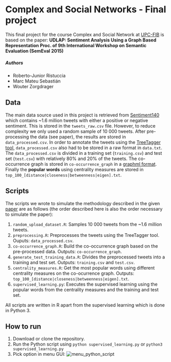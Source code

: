 # Complex and Social Networks - Final project
This final project for the course Complex and Social Network at [UPC-FIB](https://www.fib.upc.edu/) is based on the paper: __UDLAP: Sentiment Analysis Using a Graph Based Representation Proc. of 9th International Workshop on Semantic Evaluation (SemEval 2015)__

##### Authors
- Roberto-Junior Ristuccia
- Marc Mateu Sebastián
- Wouter Zorgdrager

## Data
The main data source used in this project is retrieved from [Sentiment140](http://help.sentiment140.com/for-students) which contains ~1.6 million tweets with either a positive or negative sentiment. This is stored in the `tweets_raw.csv` file. However, to reduce complexity we only used a random sample of 10 000 tweets. After pre-processing the data (see paper), the results are stored in `data_processed.csv`. In order to annotate the tweets using the [TreeTagger tool](http://www.cis.uni-muenchen.de/~schmid/tools/TreeTagger/), `data_processed.csv` also had to be stored in a raw format in `data.txt`. The `data_processed.csv` is divided in a training set (`training.csv`) and test set (`test.csv`) with relatively 80% and 20% of the tweets. The co-occurrence graph is stored in `co-occurrence_graph` in a [graphml format](http://graphml.graphdrawing.org/). Finally the __popular words__ using centrality measures are stored in `top_100_[distance|closeness|betweenness|eigen].txt`.

## Scripts
The scripts we wrote to simulate the methodology described in the given [paper](http://aclweb.org/anthology/S15-2093) are as follows (the order described here is also the order necessary to simulate the paper):
1. `random_upload_dataset.R`: Samples 10 000 tweets from the ~1.6 million tweets.
2. `preprocessing.R`: Preprocesses the tweets using the TreeTagger tool. Ouputs: `data_processed.csv`.
3. `co-occurrence_graph.R`: Build the co-occurrence graph based on the pre-processed data. Outputs: `co-occurrence_graph`.
4. `generate_test_training_data.R`: Divides the preprocessed tweets into a training and test set. Outputs: `training.csv` and `test.csv`.
5. `centrality_measures.R`: Get the most popular words using different centrality measures on the co-ocurrence graph. Outputs: `top_100_[distance|closeness|betweenness|eigen].txt`.
6. `supervised_learning.py`: Executes the supervised learning using the popular words from the centrality measures and the training and test set.

All scripts are written in R apart from the supervised learning which is done in Python 3. 

## How to run
1. Download or clone the repository.
2. Run the Python script using `python supervised_learning.py` or `python3 supervised_learning.py`
3. Pick option in menu GUI: ![menu_python_script](https://i.gyazo.com/b17bef82684543012d225d3ae70ccf87.png)
